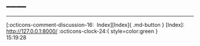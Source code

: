 <!---ID: note-19072023-151928--->
# ____
----


[:octicons-comment-discussion-16:&nbsp; Index][Index]{ .md-button }
[Index]: http://127.0.0.1:8000/
:octicons-clock-24:{ style=color:green }  
15:19:28  
<!--- ID: [](week-29072023.md) --->
<!--- IDW: (/home/wz/wz-notes/docs/week-29072023.md)(note-19072023-151928.md) --->
